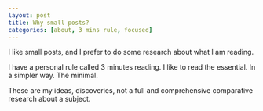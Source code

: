 ```yaml
---
layout: post
title: Why small posts?
categories: [about, 3 mins rule, focused]
---
```


I like small posts, and I prefer to do some research about what I am reading.

I have a personal rule called 3 minutes reading. I like to read the essential. In a simpler way. The minimal.

These are my ideas, discoveries, not a full and comprehensive comparative research about a subject.